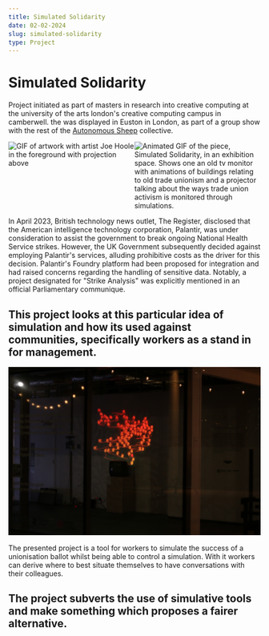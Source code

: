 ```yaml
---
title: Simulated Solidarity
date: 02-02-2024
slug: simulated-solidarity
type: Project
---
```


# Simulated Solidarity

Project initiated as part of masters in research into creative computing at the university of the arts london's creative computing campus in camberwell. the was displayed in Euston in London, as part of a group show with the rest of the [Autonomous Sheep](https://www.autonomous-sheep.com/) collective.

<div class="lists">
<img src="./images/SimulatedSolidarity/IMG_2886.gif" alt="GIF of artwork with artist Joe Hoole in the foreground with projection above" />


<img src="./images/SimulatedSolidarity/IMG_2879.gif" alt="Animated GIF of the piece, Simulated Solidarity, in an exhibition space. Shows one an old tv monitor with animations of buildings relating to old trade unionism and a projector talking about the ways trade union activism is monitored through simulations." />

</div>

<style>
    .lists {display: grid;
    grid-template-columns: 2fr 2fr
    
    }
          @media (max-width: 768px) {
    .lists {
      display: block; 
    }
    .lists > div {
      margin-bottom: 20px; 
    }
  }
</style>

In April 2023, British technology news outlet, The Register, disclosed that the American intelligence technology corporation, Palantir, was under consideration to assist the government to break ongoing National Health Service strikes. However, the UK Government subsequently decided against employing Palantir's services, alluding prohibitive costs as the driver for this decision. Palantir's Foundry platform had been proposed for integration and had raised concerns regarding the handling of sensitive data. Notably, a project designated for "Strike Analysis" was explicitly mentioned in an official Parliamentary communique.
<br>
<h2>This project looks at this particular idea of simulation and how its used against communities, specifically workers as a stand in for management.</h2>

![An image of the art piece at night from outside the gallery space.](./images/SimulatedSolidarity/IMG_7670.jpg)

The presented project is a tool for workers to simulate the success of a unionisation ballot whilst being able to control a simulation. With it workers can derive where to best situate themselves to have conversations with their colleagues.
<br>
<h2>The project subverts the use of simulative tools and make something which proposes a fairer alternative.</h2>
